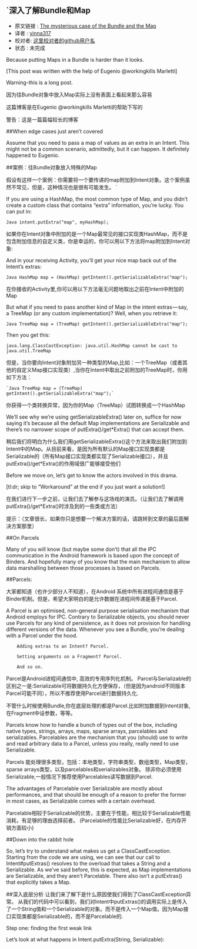 `深入了解Bundle和Map
---

>
* 原文链接 : [The mysterious case of the Bundle and the Map](https://medium.com/the-wtf-files/the-mysterious-case-of-the-bundle-and-the-map-7b15279a794e)
* 译者 : [yinna317](https://github.com/yinna317) 
* 校对者: [这里校对者的github用户名](github链接)  
* 状态 :  未完成


Because putting Maps in a Bundle is harder than it looks.

[This post was written with the help of Eugenio @workingkills Marletti]

Warning-this is a long post.


因为往Bundle对象中放入Map实际上没有表面上看起来那么容易

这篇博客是在Eugenio @workingkills Marletti的帮助下写的

警告：这是一篇篇幅较长的博客

##When edge cases just aren’t covered

Assume that you need to pass a map of values as an extra in an Intent. This might not be a common scenario, admittedly, but it can happen. It definitely happened to Eugenio.

##案例：往Bundle对象放入特殊的Map

假设有这样一个案例：你需要将一个要传递的map附加到Intent对象。这个案例虽然不常见，但是，这种情况也是很有可能发生。
`

If you are using a HashMap, the most common type of Map, and you didn’t create a custom class that contains “extra” information, you’re lucky. You can put in:

    
    Java intent.putExtra("map", myHashMap);

如果你在Intent对象中附加的是一个Map最常见的接口实现类HashMap，而不是包含附加信息的自定义类，你是幸运的，你可以用以下方法将map附加到Intent对象:

And in your receiving Activity, you’ll get your nice map back out of the Intent’s extras:

    Java HashMap map = (HashMap) getIntent().getSerializableExtra("map");


在你接收的Activity里,你可以用以下方法毫无问题地取出之前在Intent中附加的Map


But what if you need to pass another kind of Map in the intent extras — say, a TreeMap (or any custom implementation)? Well, when you retrieve it:

    Java TreeMap map = (TreeMap) getIntent().getSerializableExtra("map");

Then you get this:

    java.lang.ClassCastException: java.util.HashMap cannot be cast to java.util.TreeMap

但是，当你要向Intent对象附加另一种类型的Map,比如：一个TreeMap（或者其他的自定义Map接口实现类）,当你在Intent中取出之前附加的TreeMap时，你用如下方法：

    `Java TreeMap map = (TreeMap) getIntent().getSerializableExtra("map");`
    
你获得一个类转换异常，因为你的Map（TreeMap）试图转换成一个HashMap

We’ll see why we’re using getSerializableExtra() later on, suffice for now saying it’s because all the default Map implementations are Serializable and there’s no narrower scope of putExtra()/get*Extra() that can accept them.

稍后我们将明白为什么我们用getSerializableExtra()这个方法来取出我们附加到Intent中的Map。从目前来看，是因为所有默认的Map接口实现类都是Serializable的（所有Map接口实现类都实现了Serializable接口），并且putExtra()/get*Extra()的作用域很广能够接受他们

Before we move on, let’s get to know the actors involved in this drama.

[tl:dr; skip to “Workaround” at the end if you just want a solution!]

在我们进行下一步之前，让我们去了解参与这场戏的演员。（让我们去了解调用putExtra()/get*Extra()时涉及到的一些类或方法）

提示：（文章很长，如果你只是想要一个解决方案的话，请跳转到文章的最后面解决方案那里）

##On Parcels

Many of you will know (but maybe some don’t) that all the IPC communication in the Android framework is based upon the concept of Binders. And hopefully many of you know that the main mechanism to allow data marshalling between those processes is based on Parcels.

##Parcels:

大家都知道（也许少部分人不知道），在Android 系统中所有进程间通信是基于Binder机制。但是，希望大家明白的是允许数据在进程间传递是基于Parcel.

A Parcel is an optimised, non-general purpose serialisation mechanism that Android employs for IPC. Contrary to Serializable objects, you should never use Parcels for any kind of persistence, as it does not provision for handling different versions of the data. Whenever you see a Bundle, you’re dealing with a Parcel under the hood.

        Adding extras to an Intent? Parcel.

        Setting arguments on a Fragment? Parcel.

        And so on.

Parcel是Android进程间通信中, 高效的专用序列化机制。
Parcel与Serializable的区别之一是:Serializable可将数据持久化方便保存，（但是因为android不同版本Parcel可能不同），所以不推荐使用Parcel进行数据持久化. 

不管什么时候使用Bundle,你在底层处理的都是Parcel.比如附加数据到Intent对象,在Fragment中设参数，等等。

Parcels know how to handle a bunch of types out of the box, including native types, strings, arrays, maps, sparse arrays, parcelables and serializables. Parcelables are the mechanism that you (should) use to write and read arbitrary data to a Parcel, unless you really, really need to use Serializable.



Parcels 能处理很多类型，包括：本地类型，字符串类型，数组类型，Map类型，sparse arrays类型，以及parcelables和serializables对象。
除非你必须使用Serializable,一般情况下推荐使用Parcelables读写数据到Parcel.

The advantages of Parcelable over Serializable are mostly about performances, and that should be enough of a reason to prefer the former in most cases, as Serializable comes with a certain overhead.

Parcelable相较于Serializable的优势，主要在于性能，相比较于Serializable性能消耗，有足够的理由选择前者。
(Parcelable的性能比Serializable好，在内存开销方面较小)

##Down into the rabbit hole

So, let’s try to understand what makes us get a ClassCastException. Starting from the code we are using, we can see that our call to Intent#putExtras() resolves to the overload that takes a String and a Serializable. As we’ve said before, this is expected, as Map implementations are Serializable, and they aren’t Parcelable. There also isn’t a putExtras() that explicitly takes a Map.


##深入底层分析
让我们来了解下是什么原因使我们得到了ClassCastException异常。
从我们的代码中可以看到，我们对Intent中putExtras()的调用实际上是传入了一个String值和一个Serializable的对象。而不是传入一个Map值。因为Map接口实现类都是Serializable的，而不是Parcelable的.

Step one: finding the first weak link

Let’s look at what happens in Intent.putExtra(String, Serializable):




